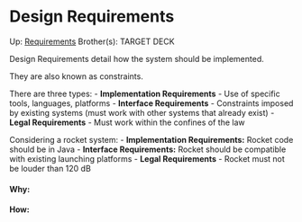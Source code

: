 # Design Requirements

Up: [Requirements](requirements)
Brother(s):
TARGET DECK

Design Requirements detail how the system should be implemented.

They are also known as constraints.

There are three types:
	 - **Implementation Requirements** - Use of specific tools, languages, platforms
	 - **Interface Requirements** - Constraints imposed by existing systems (must work with other systems that already exist)
	 - **Legal Requirements** - Must work within the confines of the law

Considering a rocket system:
	- **Implementation Requirements:** Rocket code should be in Java
	- **Interface Requirements:** Rocket should be compatible with existing launching platforms
	- **Legal Requirements** - Rocket must not be louder than 120 dB





































#### Why:
#### How:









